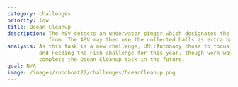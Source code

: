 ```yaml
---
category: challenges
priority: low
title: Ocean Cleanup
description: The ASV detects an underwater pinger which designates the area to collect "debris" (raquetballs) 
             from. The ASV may then use the collected balls as extra balls in the Feed the Fish challenge.
analysis: As this task is a new challenge, UM::Autonomy chose to focus on completing the Ponce de Leon challenge 
          and Feeding the Fish challenge for this year, though work was done throughout the year to
          complete the Ocean Cleanup task in the future.
goal: N/A
image: /images/roboboat22/challenges/OceanCleanup.png
---
```

